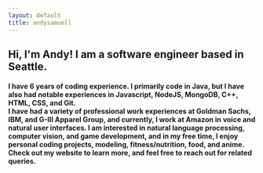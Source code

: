 ```yaml
---
layout: default
title: andysamuell
---
```

<div class="blurb">
  
  <h2>Hi, I'm Andy! I am a software engineer based in Seattle.</h2>

  <h4>I have 6 years of coding experience. I primarily code in Java, but I have also had notable experiences in Javascript, NodeJS, MongoDB, C++, HTML, CSS, and Git.<br \>I have had a variety of professional work experiences at Goldman Sachs, IBM, and G-III Apparel Group, and currently, I work at Amazon in voice and natural user interfaces. I am interested in natural language processing, computer vision, and game development, and in my free time, I enjoy personal coding projects, modeling, fitness/nutrition, food, and anime. Check out my website to learn more, and feel free to reach out for related queries.</h4>
</div><!-- /.blurb -->
